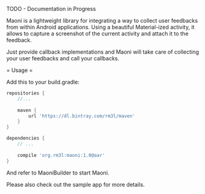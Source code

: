 TODO - Documentation in Progress

Maoni is a lightweight library for integrating a way to collect user feedbacks from within Android applications.
Using a beautiful Material-ized activity, it allows to capture a screenshot of the current activity and attach it to the feedback.

Just provide callback implementations and Maoni will take care of collecting your user feedbacks 
and call your callbacks.

= Usage = 

Add this to your build.gradle:

```gradle
repositories {
    //...
    
    maven {
        url 'https://dl.bintray.com/rm3l/maven'
    }
}

dependencies {
    // ...
    
    compile 'org.rm3l:maoni:1.0@aar'
}
```

And refer to MaoniBuilder to start Maoni.

Please also check out the sample app for more details.
